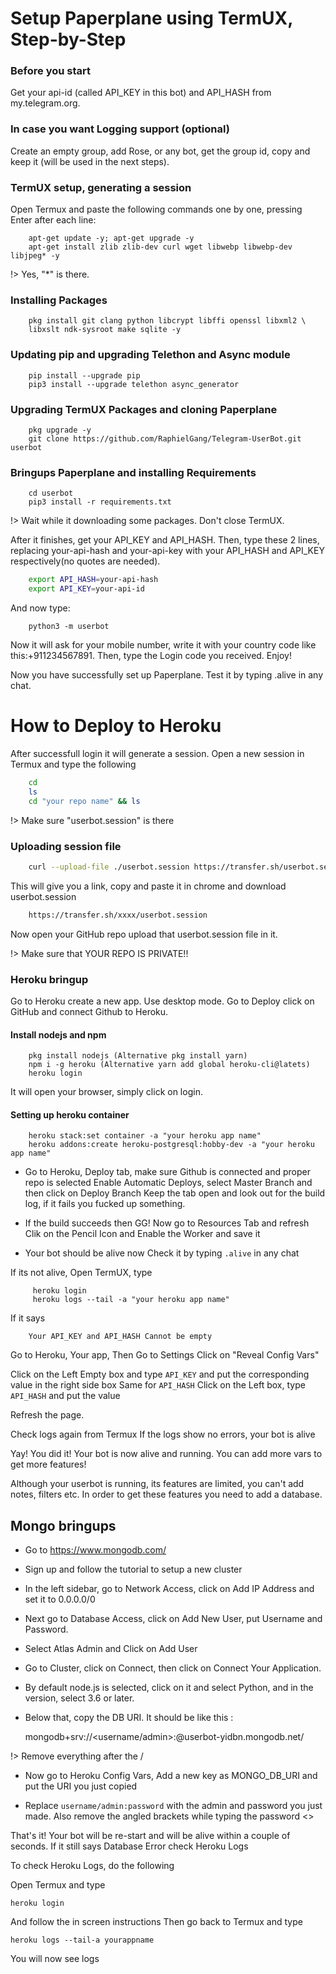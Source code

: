 Setup Paperplane using TermUX, Step-by-Step
===========================================

### Before you start

Get your api-id (called API_KEY in this bot) and API_HASH from my.telegram.org.

### In case you want Logging support (optional)
Create an empty group, add Rose, or any bot, get the group id, copy and keep it (will be used in the next steps).

### TermUX setup, generating a session

Open Termux and paste the following commands one by one, pressing Enter after each line:
```TermUX
    apt-get update -y; apt-get upgrade -y
    apt-get install zlib zlib-dev curl wget libwebp libwebp-dev libjpeg* -y
```

!> Yes, "*" is there.

### Installing Packages
```TermUX
    pkg install git clang python libcrypt libffi openssl libxml2 \
    libxslt ndk-sysroot make sqlite -y
```

### Updating pip and upgrading Telethon and Async module
```TermUX
    pip install --upgrade pip
    pip3 install --upgrade telethon async_generator
```

### Upgrading TermUX Packages and cloning Paperplane
```TermUX
    pkg upgrade -y
    git clone https://github.com/RaphielGang/Telegram-UserBot.git userbot
```

### Bringups Paperplane and installing Requirements
```TermUX
    cd userbot
    pip3 install -r requirements.txt
```

!> Wait while it downloading some packages. Don't close TermUX.

After it finishes, get your API_KEY and API_HASH. Then, type these 2 lines, replacing your-api-hash and your-api-key with your API_HASH and API_KEY respectively(no quotes are needed).

```sh
    export API_HASH=your-api-hash
    export API_KEY=your-api-id
```

And now type:
```TermUX
    python3 -m userbot
```

Now it will ask for your mobile number, write it with your country code like this:+911234567891.
Then, type the Login code you received.
Enjoy!

Now you have successfully set up Paperplane. Test it by typing .alive in any chat.

# How to Deploy to Heroku

After successfull login it will generate a session.
Open a new session in Termux and type the following

```sh
    cd
    ls
    cd "your repo name" && ls
```

!> Make sure "userbot.session" is there

### Uploading session file
```sh
    curl --upload-file ./userbot.session https://transfer.sh/userbot.session
```

This will give you a link, copy and paste it in chrome and download userbot.session
```sh
    https://transfer.sh/xxxx/userbot.session
```

Now open your GitHub repo upload that userbot.session file in it.

!> Make sure that YOUR REPO IS PRIVATE!!

### Heroku bringup

Go to Heroku create a new app. Use desktop mode.
Go to Deploy click on GitHub and connect Github to Heroku.

#### Install nodejs and npm
```TermUX
    pkg install nodejs (Alternative pkg install yarn)
    npm i -g heroku (Alternative yarn add global heroku-cli@latets)
    heroku login
```

It will open your browser, simply click on login.

#### Setting up heroku container
```TermUX
    heroku stack:set container -a "your heroku app name"
    heroku addons:create heroku-postgresql:hobby-dev -a "your heroku app name"
```

- Go to Heroku, Deploy tab, make sure Github is connected and proper repo is selected
Enable Automatic Deploys, select Master Branch and then click on Deploy Branch
Keep the tab open and look out for the build log, if it fails you fucked up something.

- If the build succeeds then GG! Now go to Resources Tab and refresh
Clik on the Pencil Icon and Enable the Worker and save it

- Your bot should be alive now
Check it by typing `.alive` in any chat

If its not alive, Open TermUX, type
```TermUX
     heroku login
     heroku logs --tail -a "your heroku app name"
```

If it says
```Heroku
    Your API_KEY and API_HASH Cannot be empty
```

Go to Heroku, Your app, Then Go to Settings
Click on "Reveal Config Vars"

Click on the Left Empty box and type
`API_KEY` and put the corresponding value in the right side box
Same for `API_HASH`
Click on the Left box, type `API_HASH`  and put the value

 Refresh the page.

Check logs again from Termux
If the logs show no errors, your bot is alive

Yay! You did it! Your bot is now alive and running.
You can add more vars to get more features!

Although your userbot is running, its features are limited, you can't add notes, filters etc. In order to get these features you need to add a database.

## Mongo bringups

- Go to https://www.mongodb.com/
- Sign up and follow the tutorial to setup a new cluster

- In the left sidebar, go to Network Access, click on Add IP Address and set it to 0.0.0.0/0
- Next go to Database Access, click on Add New User, put Username and Password.
- Select Atlas Admin and Click on Add User
- Go to Cluster, click on Connect, then click on Connect Your Application.
- By default node.js is selected, click on it and select Python, and in the version, select 3.6 or later.
- Below that, copy the DB URI. It should be like this :


    mongodb+srv://<username/admin>:<password>@userbot-yidbn.mongodb.net/

!> Remove everything after the /

- Now go to Heroku Config Vars, Add a new key as MONGO_DB_URI and put the URI you just copied

- Replace `username/admin:password` with the admin and password you just made. Also remove the angled brackets while typing the password <>

That's it!
Your bot will be re-start and will be alive within a couple of seconds.
If it still says Database Error check Heroku Logs

To check Heroku Logs, do the following

Open Termux and type

    heroku login

And follow the in screen instructions
Then go back to Termux and type

    heroku logs --tail-a yourappname

You will now see logs
